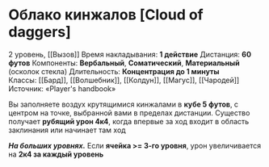 # Облако кинжалов [Cloud of daggers]
2 уровень, [[Вызов]]
Время накладывания: **1 действие**
Дистанция: **60 футов**
Компоненты: **Вербальный**, **Соматический**, **Материальный** (осколок стекла)
Длительность: **Концентрация до 1 минуты**
Классы: [[Бард]], [[Волшебник]], [[Колдун]], [[Магус]], [[Чародей]]
Источник: «Player's handbook»

Вы заполняете воздух крутящимися кинжалами в **кубе 5 футов**, с центром на точке, выбранной вами в пределах дистанции. Существо получает **рубящий урон 4к4**, когда впервые за ход входит в область заклинания или начинает там ход

**_На больших уровнях._** Если **ячейка >= 3-го уровня**, урон увеличивается на **2к4 за каждый уровень**